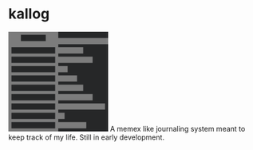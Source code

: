 # kallog
<img src="./links/images/kallog.png" alt="drawing" width="200"/>
A memex like journaling system meant to keep track of my life. Still in early development.
